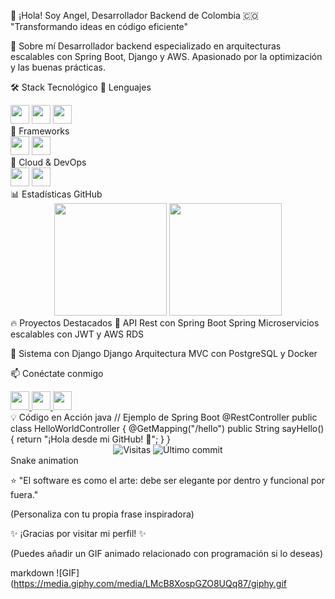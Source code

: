 👋 ¡Hola! Soy Angel, Desarrollador Backend de Colombia 🇨🇴
"Transformando ideas en código eficiente"

🚀 Sobre mí
Desarrollador backend especializado en arquitecturas escalables con Spring Boot, Django y AWS. Apasionado por la optimización y las buenas prácticas.

🛠 Stack Tecnológico
🔹 Lenguajes
<div align="left"> <img src="https://img.shields.io/badge/Java-ED8B00?style=for-the-badge&logo=openjdk&logoColor=white" height="30"/> <img src="https://img.shields.io/badge/Python-3776AB?style=for-the-badge&logo=python&logoColor=white" height="30"/> <img src="https://img.shields.io/badge/JavaScript-F7DF1E?style=for-the-badge&logo=javascript&logoColor=black" height="30"/> </div>
🔹 Frameworks
<div align="left"> <img src="https://img.shields.io/badge/Spring_Boot-6DB33F?style=for-the-badge&logo=spring-boot&logoColor=white" height="30"/> <img src="https://img.shields.io/badge/Django-092E20?style=for-the-badge&logo=django&logoColor=white" height="30"/> </div>
🔹 Cloud & DevOps
<div align="left"> <img src="https://img.shields.io/badge/AWS-232F3E?style=for-the-badge&logo=amazon-aws&logoColor=white" height="30"/> <img src="https://img.shields.io/badge/Docker-2496ED?style=for-the-badge&logo=docker&logoColor=white" height="30"/> </div>
📊 Estadísticas GitHub
<div align="center"> <img src="https://github-readme-stats.vercel.app/api?username=Angelxd0714&show_icons=true&theme=radical" height="180"/> <img src="https://github-readme-streak-stats.herokuapp.com/?user=Angelxd0714&theme=radical" height="180"/> </div>
🔥 Proyectos Destacados
🚀 API Rest con Spring Boot
Spring
Microservicios escalables con JWT y AWS RDS

🐍 Sistema con Django
Django
Arquitectura MVC con PostgreSQL y Docker

📫 Conéctate conmigo
<div align="left"> <a href="mailto:tu-email@example.com"> <img src="https://img.shields.io/badge/Gmail-D14836?style=for-the-badge&logo=gmail&logoColor=white" height="30"/> </a> <a href="https://linkedin.com/in/tu-perfil"> <img src="https://img.shields.io/badge/LinkedIn-0077B5?style=for-the-badge&logo=linkedin&logoColor=white" height="30"/> </a> <a href="https://discord.com/users/tu-id"> <img src="https://img.shields.io/badge/Discord-5865F2?style=for-the-badge&logo=discord&logoColor=white" height="30"/> </a> </div>
💡 Código en Acción
java
// Ejemplo de Spring Boot
@RestController
public class HelloWorldController {
    @GetMapping("/hello")
    public String sayHello() {
        return "¡Hola desde mi GitHub! 👋";
    }
}
<div align="center"> <img src="https://komarev.com/ghpvc/?username=Angelxd0714&color=blueviolet&style=flat-square" alt="Visitas"/> <img src="https://img.shields.io/github/last-commit/Angelxd0714/Angelxd0714?color=purple&label=Última%20actualización" alt="Último commit"/> </div>
Snake animation

⭐️ "El software es como el arte: debe ser elegante por dentro y funcional por fuera."

(Personaliza con tu propia frase inspiradora)

✨ ¡Gracias por visitar mi perfil! ✨

(Puedes añadir un GIF animado relacionado con programación si lo deseas)

markdown
![GIF](https://media.giphy.com/media/LMcB8XospGZO8UQq87/giphy.gif
